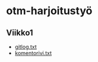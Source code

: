 # otm-harjoitustyö

## Viikko1

* [gitlog.txt](https://github.com/laurivaananen/otm-harjoitustyo/blob/master/laskarit/viikko1/gitlog.txt)
* [komentorivi.txt](https://github.com/laurivaananen/otm-harjoitustyo/blob/master/laskarit/viikko1/komentorivi.txt)
